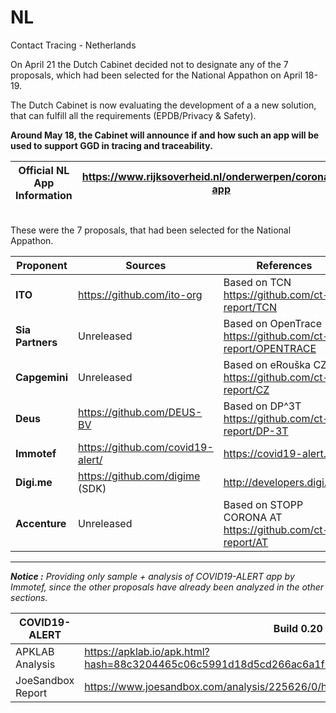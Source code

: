 # NL
Contact Tracing - Netherlands

On April 21 the Dutch Cabinet decided not to designate any of the 7 proposals, which had been selected for the National Appathon on April 18-19.

The Dutch Cabinet is now evaluating the development of a a new solution, that can fulfill all the requirements (EPDB/Privacy & Safety).

**Around May 18, the Cabinet will announce if and how such an app will be used to support GGD in tracing and traceability.**

Official NL App Information | https://www.rijksoverheid.nl/onderwerpen/coronavirus-app
-------------------|---------------------------------------------------------

\
These were the 7 proposals, that had been selected for the National Appathon.

Proponent | Sources | References
----------|---------|-----------
**ITO** | https://github.com/ito-org | Based on TCN https://github.com/ct-report/TCN
**Sia Partners** | Unreleased| Based on OpenTrace https://github.com/ct-report/OPENTRACE
**Capgemini** | Unreleased | Based on eRouška CZ https://github.com/ct-report/CZ
**Deus** | https://github.com/DEUS-BV | Based on DP^3T https://github.com/ct-report/DP-3T
**Immotef** | https://github.com/covid19-alert/ | https://covid19-alert.eu/
**Digi.me** | https://github.com/digime (SDK) | http://developers.digi.me/
**Accenture** | Unreleased | Based on STOPP CORONA AT https://github.com/ct-report/AT

----------------------------------

_**Notice :** Providing only sample + analysis of COVID19-ALERT app by Immotef, since the other proposals have already been analyzed in the other sections._

COVID19-ALERT | Build 0.20 
--------------|-----------
APKLAB Analysis | https://apklab.io/apk.html?hash=88c3204465c06c5991d18d5cd266ac6a1f71d964d02092d13f676ca93c9cd969
JoeSandbox Report | https://www.joesandbox.com/analysis/225626/0/html
